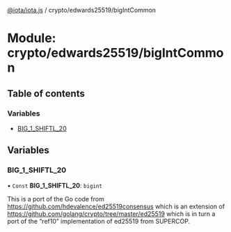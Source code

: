 [@iota/iota.js](../README.md) / crypto/edwards25519/bigIntCommon

# Module: crypto/edwards25519/bigIntCommon

## Table of contents

### Variables

- [BIG\_1\_SHIFTL\_20](crypto_edwards25519_bigIntCommon.md#big_1_shiftl_20)

## Variables

### BIG\_1\_SHIFTL\_20

• `Const` **BIG\_1\_SHIFTL\_20**: `bigint`

This is a port of the Go code from https://github.com/hdevalence/ed25519consensus
which is an extension of https://github.com/golang/crypto/tree/master/ed25519
which is in turn a port of the “ref10” implementation of ed25519 from SUPERCOP.
